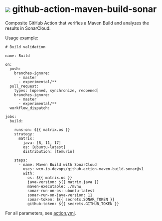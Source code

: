 <img src="https://wcm.io/images/favicon-16@2x.png"/> github-action-maven-build-sonar
======

Composite GitHub Action that verifies a Maven Build and analyzes the results in SonarCloud.

Usage example:

```
# Build validation

name: Build

on:
  push:
    branches-ignore:
      - master
      - experimental/**
  pull_request:
    types: [opened, synchronize, reopened]
    branches-ignore:
      - master
      - experimental/**
  workflow_dispatch:

jobs:
  build:

    runs-on: ${{ matrix.os }}
    strategy:
      matrix:
        java: [8, 11, 17]
        os: [ubuntu-latest]
        distribution: [temurin]

    steps:
      - name: Maven Build with SonarCloud
        uses: wcm-io-devops/github-action-maven-build-sonar@v1
        with:
          os: ${{ matrix.os }}
          java-version: ${{ matrix.java }}
          maven-executable: ./mvnw
          sonar-run-on-os: ubuntu-latest
          sonar-run-on-java-version: 11
          sonar-token: ${{ secrets.SONAR_TOKEN }}
          github-token: ${{ secrets.GITHUB_TOKEN }}
```

For all parameters, see [action.yml](action.yml).
